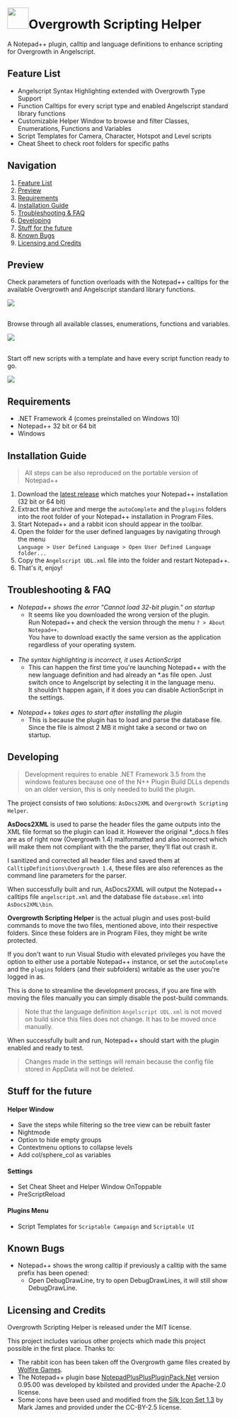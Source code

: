 # <img width="48" height="48" src="ReadmeContents/rabbit.png" />Overgrowth Scripting Helper
A Notepad++ plugin, calltip and language definitions to enhance scripting for Overgrowth in Angelscript.

## Feature List<a id="feature-list"></a>
- Angelscript Syntax Highlighting extended with Overgrowth Type Support
- Function Calltips for every script type and enabled Angelscript standard library functions
- Customizable Helper Window to browse and filter Classes, Enumerations, Functions and Variables
- Script Templates for Camera, Character, Hotspot and Level scripts
- Cheat Sheet to check root folders for specific paths

## Navigation
1. [Feature List](#feature-list)
2. [Preview](#preview)
3. [Requirements](#requirements)
4. [Installation Guide](#installation-guide)
5. [Troubleshooting & FAQ](#troubleshooting-and-faq)
6. [Developing](#developing)
7. [Stuff for the future](#stuff-for-the-future)
8. [Known Bugs](#known-bugs)
9. [Licensing and Credits](#licensing-and-credits)

## Preview<a id="preview"></a>
Check parameters of function overloads with the Notepad++ calltips for the available Overgrowth and Angelscript standard library functions.

<img src="ReadmeContents/Calltip.gif" />
<br><br>

Browse through all available classes, enumerations, functions and variables.

<img src="ReadmeContents/BrowsingHelperWindow.gif" />
<br><br>

Start off new scripts with a template and have every script function ready to go.

<img src="ReadmeContents/InsertingScriptTemplate.gif" />

## Requirements<a id="requirements"></a>
- .NET Framework 4 (comes preinstalled on Windows 10)
- Notepad++ 32 bit or 64 bit
- Windows

## Installation Guide<a id="installation-guide"></a>
> All steps can be also reproduced on the portable version of Notepad++
1. Download the <a href="https://github.com/alpyen/Overgrowth-Scripting-Helper/releases">latest release</a> which matches your Notepad++ installation (32 bit or 64 bit)
2. Extract the archive and merge the `autoComplete` and the `plugins` folders into the root folder of your Notepad++ installation in Program Files.
3. Start Notepad++ and a rabbit icon should appear in the toolbar.
4. Open the folder for the user defined languages by navigating through the menu <br>`Language > User Defined Language > Open User Defined Language folder...`
5. Copy the `Angelscript UDL.xml` file into the folder and restart Notepad++.
6. That's it, enjoy!

## Troubleshooting & FAQ<a id="troubleshooting-and-faq"></a>
- *Notepad++ shows the error "Cannot load 32-bit plugin." on startup*
  - It seems like you downloaded the wrong version of the plugin.<br>Run Notepad++ and check the version through the menu `? > About Notepad++`.<br>You have to download exactly the same version as the application regardless of your operating system.<br><br>
- *The syntax highlighting is incorrect, it uses ActionScript*
  - This can happen the first time you're launching Notepad++ with the new language definition and had already an \*.as file open. Just switch once to Angelscript by selecting it in the language menu.<br>It shouldn't happen again, if it does you can disable ActionScript in the settings.<br><br>
- *Notepad++ takes ages to start after installing the plugin*
  - This is because the plugin has to load and parse the database file. Since the file is almost 2 MB it might take a second or two on startup.

## Developing<a id="developing"></a>
> Development requires to enable .NET Framework 3.5 from the windows features because one of the N++ Plugin Build DLLs depends on an older version, this is only needed to build the plugin.

The project consists of two solutions: `AsDocs2XML` and `Overgrowth Scripting Helper`.

**AsDocs2XML** is used to parse the header files the game outputs into the XML file format so the plugin can load it.
However the original *_docs.h files are as of right now (Overgrowth 1.4) malformatted and also incorrect which will make them not compliant with the the parser, they'll flat out crash it.

I sanitized and corrected all header files and saved them at `CalltipDefinitions\Overgrowth 1.4`, these files are also references as the command line parameters for the parser.

When successfully built and run, AsDocs2XML will output the Notepad++ calltips file `angelscript.xml` and the database file `database.xml` into `AsDocs2XML\bin`.

**Overgrowth Scripting Helper** is the actual plugin and uses post-build commands to move the two files, mentioned above, into their respective folders.
Since these folders are in Program Files, they might be write protected.

If you don't want to run Visual Studio with elevated privileges
you have the option to either use a portable Notepad++ instance, or set the `autoComplete` and the `plugins` folders (and their subfolders) writable as the user you're logged in as.

This is done to streamline the development process, if you are fine with moving the files manually you can simply disable the post-build commands.
> Note that the language definition `Angelscript UDL.xml` is not moved on build since this files does not change.
> It has to be moved once manually.

When successfully built and run, Notepad++ should start with the plugin enabled and ready to test.
> Changes made in the settings will remain because the config file stored in AppData will not be deleted.

## Stuff for the future<a id="stuff-for-the-future"></a>
#### Helper Window
- Save the steps while filtering so the tree view can be rebuilt faster
- Nightmode
- Option to hide empty groups
- Contextmenu options to collapse levels
- Add col/sphere_col as variables

#### Settings
- Set Cheat Sheet and Helper Window OnToppable
- PreScriptReload

#### Plugins Menu
- Script Templates for `Scriptable Campaign` and `Scriptable UI`

## Known Bugs<a id="known-bugs"></a>
- Notepad++ shows the wrong calltip if previously a calltip with the same prefix has been opened:
  - Open DebugDrawLine, try to open DebugDrawLines, it will still show DebugDrawLine.

## Licensing and Credits<a id="licensing-and-credits"></a>
Overgrowth Scripting Helper is released under the MIT license.

This project includes various other projects which made this project possible in the first place. Thanks to:

- The rabbit icon has been taken off the Overgrowth game files created by <a href="https://www.wolfire.com/">Wolfire Games</a>.
- The Notepad++ plugin base <a href="https://github.com/kbilsted/NotepadPlusPlusPluginPack.Net">NotepadPlusPlusPluginPack.Net</a> version 0.95.00 was developed by kbilsted and provided under the Apache-2.0 license.
- Some icons have been used and modified from the <a href="https://www.famfamfam.com/lab/icons/silk/">Silk Icon Set 1.3</a> by Mark James and provided under the CC-BY-2.5 license.